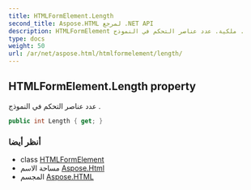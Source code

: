 ```yaml
---
title: HTMLFormElement.Length
second_title: Aspose.HTML لمرجع .NET API
description: HTMLFormElement ملكية. عدد عناصر التحكم في النموذج .
type: docs
weight: 50
url: /ar/net/aspose.html/htmlformelement/length/
---
```

## HTMLFormElement.Length property

عدد عناصر التحكم في النموذج .

```csharp
public int Length { get; }
```

### أنظر أيضا

* class [HTMLFormElement](../)
* مساحة الاسم [Aspose.Html](../../htmlformelement/)
* المجسم [Aspose.HTML](../../../)


